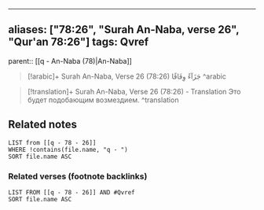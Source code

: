 
---
aliases: ["78:26", "Surah An-Naba, verse 26", "Qur'an 78:26"]
tags: Qvref
---

parent:: [[q - An-Naba (78)|An-Naba]]

> [!arabic]+ Surah An-Naba, Verse 26 (78:26)
> <span class="quran-arabic">جَزَآءً وِفَاقًا</span>
^arabic

> [!translation]+ Surah An-Naba, Verse 26 (78:26) - Translation
> Это будет подобающим возмездием.
^translation



## Related notes
```dataview
LIST from [[q - 78 - 26]]
WHERE !contains(file.name, "q - ")
SORT file.name ASC
```

### Related verses (footnote backlinks)
```dataview
LIST FROM [[q - 78 - 26]] AND #Qvref
SORT file.name ASC
```

